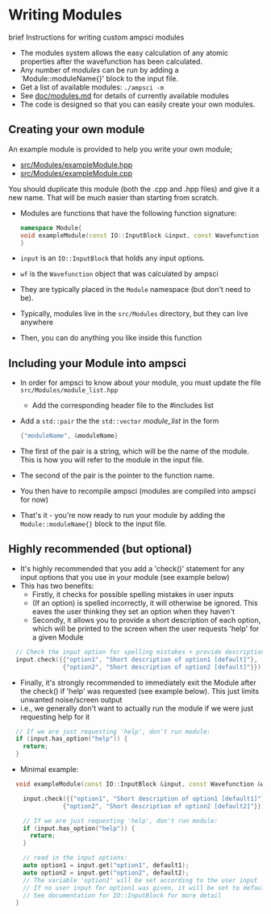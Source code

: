 # Writing Modules

brief Instructions for writing custom ampsci modules

- The modules system allows the easy calculation of any atomic properties after the wavefunction has been calculated.
- Any number of _modules_ can be run by adding a `Module::moduleName{}' block to the input file.
- Get a list of available modules: `./ampsci -m`
- See [doc/modules.md](doc/modules.md) for details of currently available modules
- The code is designed so that you can easily create your own modules.

## Creating your own module

An example module is provided to help you write your own module;

- [src/Modules/exampleModule.hpp](https://github.com/benroberts999/ampsci/tree/main/src/Modules/exampleModule.hpp)
- [src/Modules/exampleModule.cpp](https://github.com/benroberts999/ampsci/tree/main/src/Modules/exampleModule.cpp)

You should duplicate this module (both the .cpp and .hpp files) and give it a new name. That will be much easier than starting from scratch.

- Modules are functions that have the following function signature:

  ```cpp
  namespace Module{
  void exampleModule(const IO::InputBlock &input, const Wavefunction &wf);
  }
  ```

- `input` is an `IO::InputBlock` that holds any input options.

- `wf` is the `Wavefunction` object that was calculated by ampsci

- They are typically placed in the `Module` namespace (but don't need to be).

- Typically, modules live in the `src/Modules` directory, but they can live anywhere

- Then, you can do anything you like inside this function

## Including your Module into ampsci

- In order for ampsci to know about your module, you must update the file `src/Modules/module_list.hpp`
  - Add the corresponding header file to the #includes list

- Add a `std::pair` the the `std::vector` _module_list_ in the form

    ```cpp
    {"moduleName", &moduleName}
    ```

- The first of the pair is a string, which will be the name of the module. This is how you will refer to the module in the input file.

- The second of the pair is the pointer to the function name.

- You then have to recompile ampsci (modules are compiled into ampsci for now)

- That's it - you're now ready to run your module by adding the `Module::moduleName{}` block to the input file.

## Highly recommended (but optional)

- It's highly recommended that you add a 'check()' statement for any input options that you use in your module (see example below)
- This has two benefits:
  - Firstly, it checks for possible spelling mistakes in user inputs
  - (If an option) is spelled incorrectly, it will otherwise be ignored. This eaves the user thinking they set an option when they haven't
  - Secondly, it allows you to provide a short description of each option, which will be printed to the screen when the user requests 'help' for a given Module

```cpp
  // Check the input option for spelling mistakes + provide description
  input.check({{"option1", "Short description of option1 [default]"},
               {"option2", "Short description of option2 [default]"}});
```

- Finally, it's strongly recommended to immediately exit the Module after the check() if 'help' was requested (see example below). This just limits unwanted noise/screen output
- i.e., we generally don't want to actually run the module if we were just requesting help for it

```cpp
  // If we are just requesting 'help', don't run module:
  if (input.has_option("help")) {
    return;
  }
```

- Minimal example:

```cpp
  void exampleModule(const IO::InputBlock &input, const Wavefunction &wf){

    input.check({{"option1", "Short description of option1 [default1]"},
               {"option2", "Short description of option2 [default2]"}});

    // If we are just requesting 'help', don't run module:
    if (input.has_option("help")) {
      return;
    }

    // read in the input options:
    auto option1 = input.get("option1", default1);
    auto option2 = input.get("option2", default2);
    // The variable 'option1' will be set according to the user input
    // If no user input for option1 was given, it will be set to default1
    // See documentation for IO::InputBlock for more detail
  }
```
